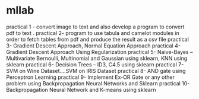 # mllab

practical 1 - convert image to text and also develop a program to convert pdf to text .
practical 2-  program to use tabula and camelot modules in order to fetch tables from pdf and produce the result as a csv file
practical 3- Gradient Descent Approach, Normal Equation Approach
practical 4- Gradient Descent Approach Using Regularization
practical 5- Naive-Bayes – Multivariate Bernoulli, Multinomial and Gaussian using sklearn, KNN using sklearn
practical 6-  Decision Trees – ID3, C4.5 using sklearn
practical 7- SVM on Wine Dataset....SVM on IRIS Dataset
practical 8- AND gate using Perceptron Learning
practical 9- Implement Ex-OR Gate or any other problem using Backpropagation Neural Networks and Sklearn
practical 10- Backpropagation Neural Network and K-means using sklearn
